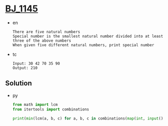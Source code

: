 # [BJ_1145](https://acmicpc.net/problem/1145)

* en

  ```en
  There are five natural numbers
  Special number is the smallest natural number divided into at least three of the above numbers
  When given five different natural numbers, print special number
  ```

* tc

  ```tc
  Input: 30 42 70 35 90
  Output: 210
  ```

## Solution

* py

  ```py
  from math import lcm
  from itertools import combinations

  print(min(lcm(a, b, c) for a, b, c in combinations(map(int, input().split()), 3)))
  ```
